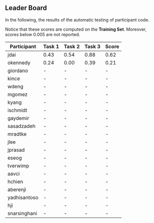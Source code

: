 ## Leader Board

In the following, the results of the automatic testing of participant code.

Notice that these scores are computed on the **Training Set**. Moreover, scores below 0.005 are not reported.

| Participant  | Task 1 | Task 2 | Task 3 | Score |
|---|---|---|---|---|
| jdai | 0.43 | 0.54 |  0.88 | 0.62 | 
| okennedy | 0.24 | 0.00 |  0.39 | 0.21 | 
| giordano | - | - |  - | - | 
| kince | - | - |  - | - | 
| wdeng | - | - |  - | - | 
| mgomez | - | - |  - | - | 
| kyang | - | - |  - | - | 
| ischmidt | - | - |  - | - | 
| gaydemir | - | - |  - | - | 
| sasadzadeh | - | - |  - | - | 
| mradtke | - | - |  - | - | 
| jlee | - | - |  - | - | 
| jprasad | - | - |  - | - | 
| eseog | - | - |  - | - | 
| tverwimp | - | - |  - | - | 
| aavci | - | - |  - | - | 
| hchien | - | - |  - | - | 
| aberenji | - | - |  - | - | 
| yadhisantoso | - | - |  - | - | 
| hji | - | - |  - | - | 
| snarsinghani | - | - |  - | - | 


